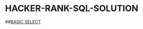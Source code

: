 # HACKER-RANK-SQL-SOLUTION

##[BASIC SELECT](https://github.com/ishivamthombre/HACKER-RANK-SQL-SOLUTION/tree/main/Basic%20Select)
